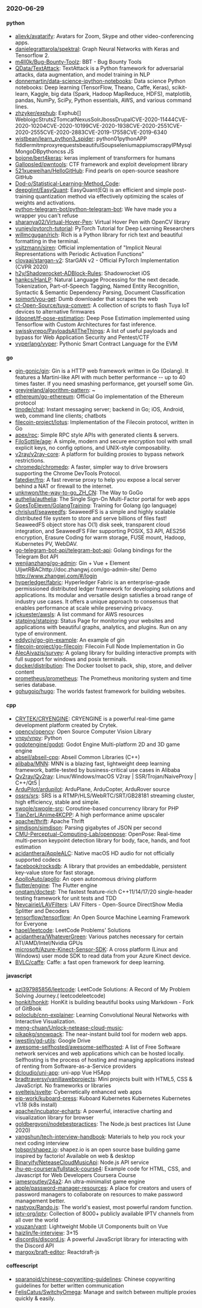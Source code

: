 ### 2020-06-29

#### python
* [alievk/avatarify](https://github.com/alievk/avatarify): Avatars for Zoom, Skype and other video-conferencing apps.
* [danielegrattarola/spektral](https://github.com/danielegrattarola/spektral): Graph Neural Networks with Keras and Tensorflow 2.
* [m4ll0k/Bug-Bounty-Toolz](https://github.com/m4ll0k/Bug-Bounty-Toolz): BBT - Bug Bounty Tools
* [QData/TextAttack](https://github.com/QData/TextAttack): TextAttack  is a Python framework for adversarial attacks, data augmentation, and model training in NLP
* [donnemartin/data-science-ipython-notebooks](https://github.com/donnemartin/data-science-ipython-notebooks): Data science Python notebooks: Deep learning (TensorFlow, Theano, Caffe, Keras), scikit-learn, Kaggle, big data (Spark, Hadoop MapReduce, HDFS), matplotlib, pandas, NumPy, SciPy, Python essentials, AWS, and various command lines.
* [zhzyker/exphub](https://github.com/zhzyker/exphub): Exphub[] WebloigcStruts2TomcatNexusSolrJbossDrupalCVE-2020-11444CVE-2020-10204CVE-2020-10199CVE-2020-1938CVE-2020-2551CVE-2020-2555CVE-2020-2883CVE-2019-17558CVE-2019-6340
* [wistbean/learn_python3_spider](https://github.com/wistbean/learn_python3_spider): python01pythonAPP fiddlermitmproxyrequestsbeautifulSoupseleniumappiumscrapyIPMysqlMongoDBpythoncss JS
* [bojone/bert4keras](https://github.com/bojone/bert4keras): keras implement of transformers for humans
* [Gallopsled/pwntools](https://github.com/Gallopsled/pwntools): CTF framework and exploit development library
* [521xueweihan/HelloGitHub](https://github.com/521xueweihan/HelloGitHub): Find pearls on open-source seashore  GitHub 
* [Dod-o/Statistical-Learning-Method_Code](https://github.com/Dod-o/Statistical-Learning-Method_Code): 
* [deepglint/EasyQuant](https://github.com/deepglint/EasyQuant): EasyQuant(EQ) is an efficient and simple post-training quantization method via effectively optimizing the scales of weights and activations.
* [python-telegram-bot/python-telegram-bot](https://github.com/python-telegram-bot/python-telegram-bot): We have made you a wrapper you can't refuse
* [sharanya02/Virtual-Hover-Pen](https://github.com/sharanya02/Virtual-Hover-Pen): Virtual Hover Pen with OpenCV library
* [yunjey/pytorch-tutorial](https://github.com/yunjey/pytorch-tutorial): PyTorch Tutorial for Deep Learning Researchers
* [willmcgugan/rich](https://github.com/willmcgugan/rich): Rich is a Python library for rich text and beautiful formatting in the terminal.
* [vsitzmann/siren](https://github.com/vsitzmann/siren): Official implementation of "Implicit Neural Representations with Periodic Activation Functions"
* [clovaai/stargan-v2](https://github.com/clovaai/stargan-v2): StarGAN v2 - Official PyTorch Implementation (CVPR 2020)
* [h2y/Shadowrocket-ADBlock-Rules](https://github.com/h2y/Shadowrocket-ADBlock-Rules):  Shadowrocket  iOS 
* [hankcs/HanLP](https://github.com/hankcs/HanLP): Natural Language Processing for the next decade. Tokenization, Part-of-Speech Tagging, Named Entity Recognition, Syntactic & Semantic Dependency Parsing, Document Classification
* [soimort/you-get](https://github.com/soimort/you-get):  Dumb downloader that scrapes the web
* [ct-Open-Source/tuya-convert](https://github.com/ct-Open-Source/tuya-convert): A collection of scripts to flash Tuya IoT devices to alternative firmwares
* [ildoonet/tf-pose-estimation](https://github.com/ildoonet/tf-pose-estimation): Deep Pose Estimation implemented using Tensorflow with Custom Architectures for fast inference.
* [swisskyrepo/PayloadsAllTheThings](https://github.com/swisskyrepo/PayloadsAllTheThings): A list of useful payloads and bypass for Web Application Security and Pentest/CTF
* [vyperlang/vyper](https://github.com/vyperlang/vyper): Pythonic Smart Contract Language for the EVM

#### go
* [gin-gonic/gin](https://github.com/gin-gonic/gin): Gin is a HTTP web framework written in Go (Golang). It features a Martini-like API with much better performance -- up to 40 times faster. If you need smashing performance, get yourself some Gin.
* [greyireland/algorithm-pattern](https://github.com/greyireland/algorithm-pattern): ~
* [ethereum/go-ethereum](https://github.com/ethereum/go-ethereum): Official Go implementation of the Ethereum protocol
* [tinode/chat](https://github.com/tinode/chat): Instant messaging server; backend in Go; iOS, Android, web, command line clients; chatbots
* [filecoin-project/lotus](https://github.com/filecoin-project/lotus): Implementation of the Filecoin protocol, written in Go
* [apex/rpc](https://github.com/apex/rpc): Simple RPC style APIs with generated clients & servers.
* [FiloSottile/age](https://github.com/FiloSottile/age): A simple, modern and secure encryption tool with small explicit keys, no config options, and UNIX-style composability.
* [v2ray/v2ray-core](https://github.com/v2ray/v2ray-core): A platform for building proxies to bypass network restrictions.
* [chromedp/chromedp](https://github.com/chromedp/chromedp): A faster, simpler way to drive browsers supporting the Chrome DevTools Protocol.
* [fatedier/frp](https://github.com/fatedier/frp): A fast reverse proxy to help you expose a local server behind a NAT or firewall to the internet.
* [unknwon/the-way-to-go_ZH_CN](https://github.com/unknwon/the-way-to-go_ZH_CN): The Way to GoGo 
* [authelia/authelia](https://github.com/authelia/authelia): The Single Sign-On Multi-Factor portal for web apps
* [GoesToEleven/GolangTraining](https://github.com/GoesToEleven/GolangTraining): Training for Golang (go language)
* [chrislusf/seaweedfs](https://github.com/chrislusf/seaweedfs): SeaweedFS is a simple and highly scalable distributed file system to store and serve billions of files fast! SeaweedFS object store has O(1) disk seek, transparent cloud integration, and SeaweedFS Filer supporting POSIX, S3 API, AES256 encryption, Erasure Coding for warm storage, FUSE mount, Hadoop, Kubernetes PV, WebDAV.
* [go-telegram-bot-api/telegram-bot-api](https://github.com/go-telegram-bot-api/telegram-bot-api): Golang bindings for the Telegram Bot API
* [wenjianzhang/go-admin](https://github.com/wenjianzhang/go-admin): Gin + Vue + Element UIjwtRBAChttp://doc.zhangwj.com/go-admin-site/ Demo http://www.zhangwj.com/#/login
* [hyperledger/fabric](https://github.com/hyperledger/fabric): Hyperledger Fabric is an enterprise-grade permissioned distributed ledger framework for developing solutions and applications. Its modular and versatile design satisfies a broad range of industry use cases. It offers a unique approach to consensus that enables performance at scale while preserving privacy.
* [jckuester/awsls](https://github.com/jckuester/awsls): A list command for AWS resources
* [statping/statping](https://github.com/statping/statping): Status Page for monitoring your websites and applications with beautiful graphs, analytics, and plugins. Run on any type of environment.
* [eddycjy/go-gin-example](https://github.com/eddycjy/go-gin-example): An example of gin
* [filecoin-project/go-filecoin](https://github.com/filecoin-project/go-filecoin): Filecoin Full Node Implementation in Go
* [AlecAivazis/survey](https://github.com/AlecAivazis/survey): A golang library for building interactive prompts with full support for windows and posix terminals.
* [docker/distribution](https://github.com/docker/distribution): The Docker toolset to pack, ship, store, and deliver content
* [prometheus/prometheus](https://github.com/prometheus/prometheus): The Prometheus monitoring system and time series database.
* [gohugoio/hugo](https://github.com/gohugoio/hugo): The worlds fastest framework for building websites.

#### cpp
* [CRYTEK/CRYENGINE](https://github.com/CRYTEK/CRYENGINE): CRYENGINE is a powerful real-time game development platform created by Crytek.
* [opencv/opencv](https://github.com/opencv/opencv): Open Source Computer Vision Library
* [vnpy/vnpy](https://github.com/vnpy/vnpy): Python
* [godotengine/godot](https://github.com/godotengine/godot): Godot Engine  Multi-platform 2D and 3D game engine
* [abseil/abseil-cpp](https://github.com/abseil/abseil-cpp): Abseil Common Libraries (C++)
* [alibaba/MNN](https://github.com/alibaba/MNN): MNN is a blazing fast, lightweight deep learning framework, battle-tested by business-critical use cases in Alibaba
* [Qv2ray/Qv2ray](https://github.com/Qv2ray/Qv2ray):  Linux/Windows/macOS  V2ray  |  SSR/Trojan/NaiveProxy |  C++/Qt5  |  
* [ArduPilot/ardupilot](https://github.com/ArduPilot/ardupilot): ArduPlane, ArduCopter, ArduRover source
* [ossrs/srs](https://github.com/ossrs/srs): SRS is a RTMP/HLS/WebRTC/SRT/GB28181 streaming cluster, high efficiency, stable and simple.
* [swoole/swoole-src](https://github.com/swoole/swoole-src):  Coroutine-based concurrency library for PHP
* [TianZerL/Anime4KCPP](https://github.com/TianZerL/Anime4KCPP): A high performance anime upscaler
* [apache/thrift](https://github.com/apache/thrift): Apache Thrift
* [simdjson/simdjson](https://github.com/simdjson/simdjson): Parsing gigabytes of JSON per second
* [CMU-Perceptual-Computing-Lab/openpose](https://github.com/CMU-Perceptual-Computing-Lab/openpose): OpenPose: Real-time multi-person keypoint detection library for body, face, hands, and foot estimation
* [acidanthera/AppleALC](https://github.com/acidanthera/AppleALC): Native macOS HD audio for not officially supported codecs
* [facebook/rocksdb](https://github.com/facebook/rocksdb): A library that provides an embeddable, persistent key-value store for fast storage.
* [ApolloAuto/apollo](https://github.com/ApolloAuto/apollo): An open autonomous driving platform
* [flutter/engine](https://github.com/flutter/engine): The Flutter engine
* [onqtam/doctest](https://github.com/onqtam/doctest): The fastest feature-rich C++11/14/17/20 single-header testing framework for unit tests and TDD
* [Nevcairiel/LAVFilters](https://github.com/Nevcairiel/LAVFilters): LAV Filters - Open-Source DirectShow Media Splitter and Decoders
* [tensorflow/tensorflow](https://github.com/tensorflow/tensorflow): An Open Source Machine Learning Framework for Everyone
* [haoel/leetcode](https://github.com/haoel/leetcode): LeetCode Problems' Solutions
* [acidanthera/WhateverGreen](https://github.com/acidanthera/WhateverGreen): Various patches necessary for certain ATI/AMD/Intel/Nvidia GPUs
* [microsoft/Azure-Kinect-Sensor-SDK](https://github.com/microsoft/Azure-Kinect-Sensor-SDK): A cross platform (Linux and Windows) user mode SDK to read data from your Azure Kinect device.
* [BVLC/caffe](https://github.com/BVLC/caffe): Caffe: a fast open framework for deep learning.

#### javascript
* [azl397985856/leetcode](https://github.com/azl397985856/leetcode): LeetCode Solutions: A Record of My Problem Solving Journey.( leetcodeleetcode)
* [honkit/honkit](https://github.com/honkit/honkit):  HonKit is building beautiful books using Markdown - Fork of GitBook
* [poloclub/cnn-explainer](https://github.com/poloclub/cnn-explainer): Learning Convolutional Neural Networks with Interactive Visualization.
* [meng-chuan/Unlock-netease-cloud-music](https://github.com/meng-chuan/Unlock-netease-cloud-music): 
* [pikapkg/snowpack](https://github.com/pikapkg/snowpack): The near-instant build tool for modern web apps.
* [iwestlin/gd-utils](https://github.com/iwestlin/gd-utils): Google Drive 
* [awesome-selfhosted/awesome-selfhosted](https://github.com/awesome-selfhosted/awesome-selfhosted): A list of Free Software network services and web applications which can be hosted locally. Selfhosting is the process of hosting and managing applications instead of renting from Software-as-a-Service providers
* [dcloudio/uni-app](https://github.com/dcloudio/uni-app): uni-app  Vue H5App
* [bradtraversy/vanillawebprojects](https://github.com/bradtraversy/vanillawebprojects): Mini projects built with HTML5, CSS & JavaScript. No frameworks or libraries
* [sveltejs/svelte](https://github.com/sveltejs/svelte): Cybernetically enhanced web apps
* [eip-work/kuboard-press](https://github.com/eip-work/kuboard-press): Kuboard  Kubernetes  Kubernetes  Kubernetes v1.18 (k8s install) 
* [apache/incubator-echarts](https://github.com/apache/incubator-echarts): A powerful, interactive charting and visualization library for browser
* [goldbergyoni/nodebestpractices](https://github.com/goldbergyoni/nodebestpractices):  The Node.js best practices list (June 2020)
* [yangshun/tech-interview-handbook](https://github.com/yangshun/tech-interview-handbook):  Materials to help you rock your next coding interview
* [tobspr/shapez.io](https://github.com/tobspr/shapez.io): shapez.io is an open source base building game inspired by factorio! Available on web & desktop
* [Binaryify/NeteaseCloudMusicApi](https://github.com/Binaryify/NeteaseCloudMusicApi):  Node.js API service
* [jhu-ep-coursera/fullstack-course4](https://github.com/jhu-ep-coursera/fullstack-course4): Example code for HTML, CSS, and Javascript for Web Developers Coursera Course
* [jamesroutley/24a2](https://github.com/jamesroutley/24a2):  An ultra-minimalist game engine
* [apple/password-manager-resources](https://github.com/apple/password-manager-resources): A place for creators and users of password managers to collaborate on resources to make password management better.
* [nastyox/Rando.js](https://github.com/nastyox/Rando.js): The world's easiest, most powerful random function.
* [iptv-org/iptv](https://github.com/iptv-org/iptv): Collection of 8000+ publicly available IPTV channels from all over the world
* [youzan/vant](https://github.com/youzan/vant): Lightweight Mobile UI Components built on Vue
* [haizlin/fe-interview](https://github.com/haizlin/fe-interview):  3+15
* [discordjs/discord.js](https://github.com/discordjs/discord.js): A powerful JavaScript library for interacting with the Discord API
* [margox/braft-editor](https://github.com/margox/braft-editor): Reactdraft-js

#### coffeescript
* [sparanoid/chinese-copywriting-guidelines](https://github.com/sparanoid/chinese-copywriting-guidelines): Chinese copywriting guidelines for better written communication
* [FelisCatus/SwitchyOmega](https://github.com/FelisCatus/SwitchyOmega): Manage and switch between multiple proxies quickly & easily.
